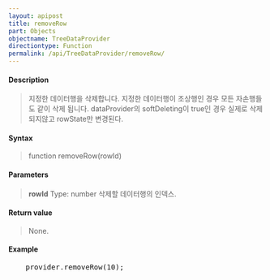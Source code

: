 ```yaml
---
layout: apipost
title: removeRow
part: Objects
objectname: TreeDataProvider
directiontype: Function
permalink: /api/TreeDataProvider/removeRow/
---
```



#### Description

> 지정한 데이터행을 삭제합니다. 
> 지정한 데이터행이 조상행인 경우 모든 자손행들도 같이 삭제 됩니다.
> dataProvider의 softDeleting이 true인 경우 실제로 삭제되지않고 rowState만 변경된다.

#### Syntax

> function removeRow(rowId)

#### Parameters

> **rowId**
> Type: number
> 삭제할 데이터행의 인덱스.

#### Return value

> None.

#### Example

<pre class="prettyprint">
    provider.removeRow(10);
</pre>

